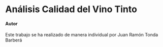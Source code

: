 # Análisis Calidad del Vino Tinto

#### Autor

Este trabajo se ha realizado de manera individual por Juan Ramón Tonda Barberá

